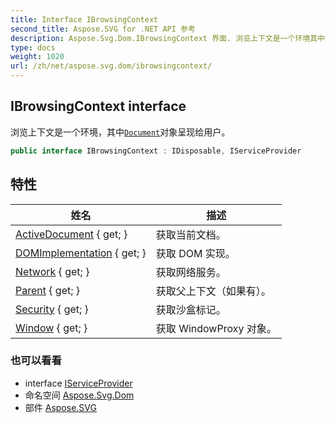 ```yaml
---
title: Interface IBrowsingContext
second_title: Aspose.SVG for .NET API 参考
description: Aspose.Svg.Dom.IBrowsingContext 界面. 浏览上下文是一个环境其中Document对象呈现给用户
type: docs
weight: 1020
url: /zh/net/aspose.svg.dom/ibrowsingcontext/
---
```

## IBrowsingContext interface

浏览上下文是一个环境，其中[`Document`](../document/)对象呈现给用户。

```csharp
public interface IBrowsingContext : IDisposable, IServiceProvider
```

## 特性

| 姓名 | 描述 |
| --- | --- |
| [ActiveDocument](../../aspose.svg.dom/ibrowsingcontext/activedocument/) { get; } | 获取当前文档。 |
| [DOMImplementation](../../aspose.svg.dom/ibrowsingcontext/domimplementation/) { get; } | 获取 DOM 实现。 |
| [Network](../../aspose.svg.dom/ibrowsingcontext/network/) { get; } | 获取网络服务。 |
| [Parent](../../aspose.svg.dom/ibrowsingcontext/parent/) { get; } | 获取父上下文（如果有）。 |
| [Security](../../aspose.svg.dom/ibrowsingcontext/security/) { get; } | 获取沙盒标记。 |
| [Window](../../aspose.svg.dom/ibrowsingcontext/window/) { get; } | 获取 WindowProxy 对象。 |

### 也可以看看

* interface [IServiceProvider](../../aspose.svg.services/iserviceprovider/)
* 命名空间 [Aspose.Svg.Dom](../../aspose.svg.dom/)
* 部件 [Aspose.SVG](../../)


